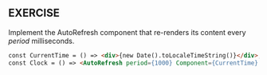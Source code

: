 EXERCISE
---

Implement the AutoRefresh component that re-renders its content every _period_ milliseconds.

````html
const CurrentTime = () => <div>{new Date().toLocaleTimeString()}</div>;
const Clock = () => <AutoRefresh period={1000} Component={CurrentTime} />;
````
